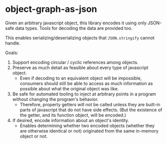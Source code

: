 # object-graph-as-json

Given an arbitrary javascript object, this library encodes it using only JSON-safe data types.
Tools for decoding the data are provided too.

This enables serializing/deserializing objects that `JSON.stringify` cannot handle.

Goals:

1. Support encoding circular / cyclic references among objects.
2. Preserve as much detail as feasible about every type of javascript object.
    - Even if decoding to an equivalent object will be impossible, consumers should still be able to access as much information as possible about what the original object was like.
3. Be safe for automated tooling to inject at arbitrary points in a program without changing the program's behavior.
    - Therefore, property getters will not be called unless they are built-in parts of javascript that do not have side effects.
      (But the existence of the getter, and its function object, will be encoded.)
4. If desired, encode information about an object's identity.
    - Enables determining whether two encoded objects (whether they are otherwise identical or not) originated from the same in-memory object or not.
